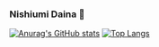 ### Nishiumi Daina 👋
[![Anurag's GitHub stats](https://github-readme-stats.vercel.app/api?username=nishiumidaina)](https://github.com/nishiumidaina)
[![Top Langs](https://github-readme-stats.vercel.app/api/top-langs/?username=nishiumidaina&layout=compact&langs_count=8)](https://github.com/nishiumidaina)
<!--
**nishiumidaina/nishiumidaina** is a ✨ _special_ ✨ repository because its `README.md` (this file) appears on your GitHub profile.

Here are some ideas to get you started:

- 🔭 I’m currently working on ...
- 🌱 I’m currently learning ...
- 👯 I’m looking to collaborate on ...
- 🤔 I’m looking for help with ...
- 💬 Ask me about ...
- 📫 How to reach me: ...
- 😄 Pronouns: ...
- ⚡ Fun fact: ...
-->
